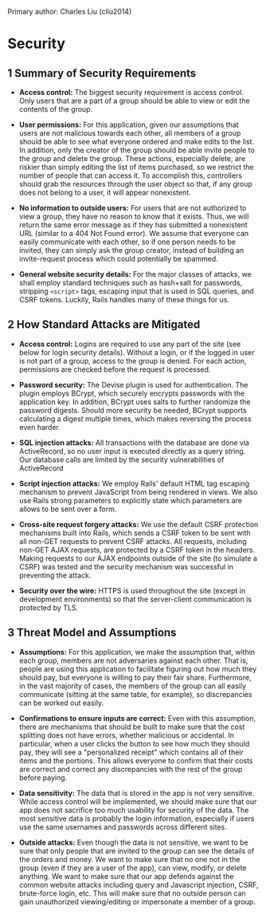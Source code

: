 Primary author: Charles Liu (cliu2014)

# Security #

## 1 Summary of Security Requirements ##

+ **Access control:** The biggest security requirement is access control. Only users that are a part of a group should be able to view or edit the contents of the group.

+ **User permissions:** For this application, given our assumptions that users are not malicious towards each other, all members of a group should be able to see what everyone ordered and make edits to the list. In addition, only the creator of the group should be able invite people to the group and delete the group. These actions, especially delete, are riskier than simply editing the list of items purchased, so we restrict the number of people that can access it. To accomplish this, controllers should grab the resources through the user object so that, if any group does not belong to a user, it will appear nonexistent.

+ **No information to outside users:** For users that are not authorized to view a group, they have no reason to know that it exists. Thus, we will return the same error message as if they has submitted a nonexistent URL (similar to a 404 Not Found error). We assume that everyone can easily communicate with each other, so if one person needs to be invited, they can simply ask the group creator, instead of building an invite-request process which could potentially be spammed.

+ **General website security details:** For the major classes of attacks, we shall employ standard techniques such as hash+salt for passwords, stripping `<script>` tags, escaping input that is used in SQL queries, and CSRF tokens. Luckily, Rails handles many of these things for us.

## 2 How Standard Attacks are Mitigated ##

+ **Access control:** Logins are required to use any part of the site (see below for login security details). Without a login, or if the logged in user is not part of a group, access to the group is denied. For each action, permissions are checked before the request is processed.

+ **Password security:** The Devise plugin is used for authentication. The plugin employs BCrypt, which securely encrypts passwords with the application key. In addition, BCrypt uses salts to further randomize the password digests. Should more security be needed, BCrypt supports calculating a digest multiple times, which makes reversing the process even harder.

+ **SQL injection attacks:** All transactions with the database are done via ActiveRecord, so no user input is executed directly as a query string. Our database calls are limited by the security vulnerabilities of ActiveRecord

+ **Script injection attacks:** We employ Rails' default HTML tag escaping mechanism to prevent JavaScript from being rendered in views. We also use Rails strong parameters to explicitly state which parameters are allows to be sent over a form.

+ **Cross-site request forgery attacks:** We use the default CSRF protection mechanisms built into Rails, which sends a CSRF token to be sent with all non-GET requests to prevent CSRF attacks. All requests, including non-GET AJAX requests, are protected by a CSRF token in the headers. Making requests to our AJAX endpoints outside of the site (to simulate a CSRF) was tested and the security mechanism was successful in preventing the attack.

+ **Security over the wire:** HTTPS is used throughout the site (except in development environments) so that the server-client communication is protected by TLS.

## 3 Threat Model and Assumptions ##

+ **Assumptions:** For this application, we make the assumption that, within each group, members are not adversaries against each other. That is, people are using this application to facilitate figuring out how much they should pay, but everyone is willing to pay their fair share. Furthermore, in the vast majority of cases, the members of the group can all easily communicate (sitting at the same table, for example), so discrepancies can be worked out easily.

+ **Confirmations to ensure inputs are correct:** Even with this assumption, there are mechanisms that should be built to make sure that the cost splitting does not have errors, whether malicious or accidental. In particular, when a user clicks the button to see how much  they should pay, they will see a "personalized receipt" which contains all of their items and the portions. This allows everyone to confirm that their costs are correct and correct any discrepancies with the rest of the group before paying.

+ **Data sensitivity:** The data that is stored in the app is not very sensitive. While access control will be implemented, we should make sure that our app does not sacrifice too much usability for security of the data. The most sensitive data is probably the login information, especially if users use the same usernames and passwords across different sites. 

+ **Outside attacks:** Even though the data is not sensitive, we want to be sure that only people that are invited to the group can see the details of the orders and money. We want to make sure that no one not in the group (even if they are a user of the app), can view, modify, or delete anything. We want to make sure that our app defends against the common website attacks including query and Javascript injection, CSRF, brute-force login, etc. This will make sure that no outside person can gain unauthorized viewing/editing or impersonate a member of a group.